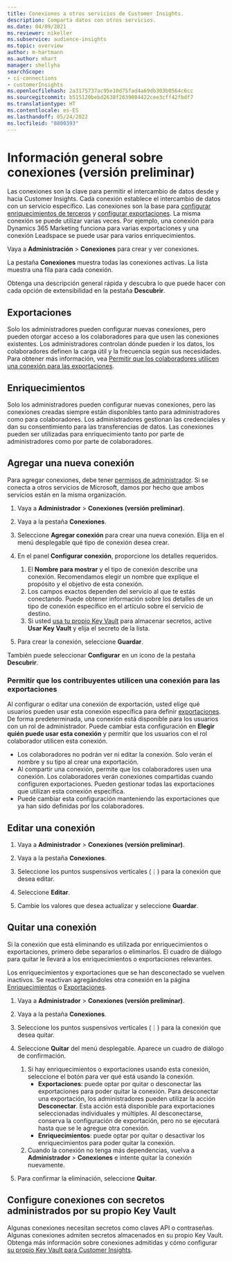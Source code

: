 ```yaml
---
title: Conexiones a otros servicios de Customer Insights.
description: Comparta datos con otros servicios.
ms.date: 04/09/2021
ms.reviewer: nikeller
ms.subservice: audience-insights
ms.topic: overview
author: m-hartmann
ms.author: mhart
manager: shellyha
searchScope:
- ci-connections
- customerInsights
ms.openlocfilehash: 2a3175737ac95e10d75fad4a69db303b0564c6cc
ms.sourcegitcommit: b515120bebd2638f2639004422cee3cff42fbdf7
ms.translationtype: HT
ms.contentlocale: es-ES
ms.lasthandoff: 05/24/2022
ms.locfileid: "8800393"
---
```

# <a name="connections-preview-overview"></a>Información general sobre conexiones (versión preliminar)

Las conexiones son la clave para permitir el intercambio de datos desde y hacia Customer Insights. Cada conexión establece el intercambio de datos con un servicio específico. Las conexiones son la base para [configurar enriquecimientos de terceros](enrichment-hub.md) y [configurar exportaciones](export-destinations.md). La misma conexión se puede utilizar varias veces. Por ejemplo, una conexión para Dynamics 365 Marketing funciona para varias exportaciones y una conexión Leadspace se puede usar para varios enriquecimientos.

Vaya a **Administración** > **Conexiones** para crear y ver conexiones.

La pestaña **Conexiones** muestra todas las conexiones activas. La lista muestra una fila para cada conexión.

Obtenga una descripción general rápida y descubra lo que puede hacer con cada opción de extensibilidad en la pestaña **Descubrir**.

## <a name="exports"></a>Exportaciones

Solo los administradores pueden configurar nuevas conexiones, pero pueden otorgar acceso a los colaboradores para que usen las conexiones existentes. Los administradores controlan dónde pueden ir los datos, los colaboradores definen la carga útil y la frecuencia según sus necesidades. Para obtener más información, vea [Permitir que los colaboradores utilicen una conexión para las exportaciones](#allow-contributors-to-use-a-connection-for-exports).

## <a name="enrichments"></a>Enriquecimientos

Solo los administradores pueden configurar nuevas conexiones, pero las conexiones creadas siempre están disponibles tanto para administradores como para colaboradores. Los administradores gestionan las credenciales y dan su consentimiento para las transferencias de datos. Las conexiones pueden ser utilizadas para enriquecimiento tanto por parte de administradores como por parte de colaboradores.

## <a name="add-a-new-connection"></a>Agregar una nueva conexión

Para agregar conexiones, debe tener [permisos de administrador](permissions.md). Si se conecta a otros servicios de Microsoft, damos por hecho que ambos servicios están en la misma organización.

1. Vaya a **Administrador** > **Conexiones (versión preliminar)**.

1. Vaya a la pestaña **Conexiones**.

1. Seleccione **Agregar conexión** para crear una nueva conexión. Elija en el menú desplegable qué tipo de conexión desea crear.

1. En el panel **Configurar conexión**, proporcione los detalles requeridos.
   1. El **Nombre para mostrar** y el tipo de conexión describe una conexión. Recomendamos elegir un nombre que explique el propósito y el objetivo de esta conexión.
   1. Los campos exactos dependen del servicio al que te estás conectando. Puede obtener información sobre los detalles de un tipo de conexión específico en el artículo sobre el servicio de destino.
   1. Si usted [usa tu propio Key Vault](use-azure-key-vault.md) para almacenar secretos, active **Usar Key Vault** y elija el secreto de la lista.

1. Para crear la conexión, seleccione **Guardar**.

También puede seleccionar **Configurar** en un icono de la pestaña **Descubrir**.

### <a name="allow-contributors-to-use-a-connection-for-exports"></a>Permitir que los contribuyentes utilicen una conexión para las exportaciones

Al configurar o editar una conexión de exportación, usted elige qué usuarios pueden usar esta conexión específica para definir [exportaciones](export-destinations.md). De forma predeterminada, una conexión está disponible para los usuarios con un rol de administrador. Puede cambiar esta configuración en **Elegir quién puede usar esta conexión** y permitir que los usuarios con el rol colaborador utilicen esta conexión.

- Los colaboradores no podrán ver ni editar la conexión. Solo verán el nombre y su tipo al crear una exportación.
- Al compartir una conexión, permite que los colaboradores usen una conexión. Los colaboradores verán conexiones compartidas cuando configuren exportaciones. Pueden gestionar todas las exportaciones que utilizan esta conexión específica.
- Puede cambiar esta configuración manteniendo las exportaciones que ya han sido definidas por los colaboradores.

## <a name="edit-a-connection"></a>Editar una conexión

1. Vaya a **Administrador** > **Conexiones (versión preliminar)**.

1. Vaya a la pestaña **Conexiones**.

1. Seleccione los puntos suspensivos verticales (&vellip;) para la conexión que desea editar.

1. Seleccione **Editar**.

1. Cambie los valores que desea actualizar y seleccione **Guardar**.

## <a name="remove-a-connection"></a>Quitar una conexión

Si la conexión que está eliminando es utilizada por enriquecimientos o exportaciones, primero debe separarlos o eliminarlos. El cuadro de diálogo para quitar le llevará a los enriquecimientos o exportaciones relevantes.

Los enriquecimientos y exportaciones que se han desconectado se vuelven inactivos. Se reactivan agregándoles otra conexión en la página [Enriquecimientos](enrichment-hub.md) o [Exportaciones](export-destinations.md).

1. Vaya a **Administrador** > **Conexiones (versión preliminar)**.

1. Vaya a la pestaña **Conexiones**.

1. Seleccione los puntos suspensivos verticales (&vellip;) para la conexión que desea quitar.

1. Seleccione **Quitar** del menú desplegable. Aparece un cuadro de diálogo de confirmación.

   1. Si hay enriquecimientos o exportaciones usando esta conexión, seleccione el botón para ver qué está usando la conexión.
      - **Exportaciones**: puede optar por quitar o desconectar las exportaciones para poder quitar la conexión. Para desconectar una exportación, los administradores pueden utilizar la acción **Desconectar**. Esta acción está disponible para exportaciones seleccionadas individuales y múltiples. Al desconectarse, conserva la configuración de exportación, pero no se ejecutará hasta que se le agregue otra conexión.
      - **Enriquecimientos**: puede optar por quitar o desactivar los enriquecimientos para poder quitar la conexión.
   1. Cuando la conexión no tenga más dependencias, vuelva a **Administrador** > **Conexiones** e intente quitar la conexión nuevamente.

1. Para confirmar la eliminación, seleccione **Quitar**.

## <a name="set-up-connections-with-secrets-managed-by-your-own-key-vault"></a>Configure conexiones con secretos administrados por su propio Key Vault

Algunas conexiones necesitan secretos como claves API o contraseñas. Algunas conexiones admiten secretos almacenados en su propio Key Vault. Obtenga más información sobre conexiones admitidas y cómo configurar [su propio Key Vault para Customer Insights](use-azure-key-vault.md).
